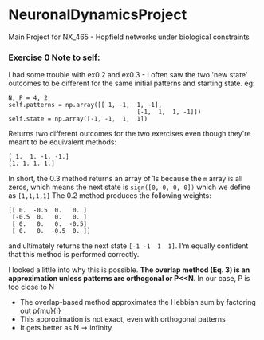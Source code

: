 # NeuronalDynamicsProject
Main Project for NX_465 - Hopfield networks under biological constraints

### Exercise 0 Note to self:

I had some trouble with ex0.2 and ex0.3 - I often saw the two 'new state' outcomes to be different for the same initial patterns and starting state. eg:

```
N, P = 4, 2
self.patterns = np.array([[ 1, -1,  1, -1],
                                    [-1,  1,  1, -1]])
self.state = np.array([-1, -1,  1,  1])
```

Returns two different outcomes for the two exercises even though they're meant to be equivalent methods:

```
[ 1.  1. -1. -1.]
[1. 1. 1. 1.]
```

In short, the 0.3 method returns an array of 1s because the ```m``` array is all zeros, which means the next state is ```sign([0, 0, 0, 0])``` which we define as ```[1,1,1,1]```
The 0.2 method produces the following weights:
```
[[ 0.  -0.5  0.   0. ]
 [-0.5  0.   0.   0. ]
 [ 0.   0.   0.  -0.5]
 [ 0.   0.  -0.5  0. ]]
```
and ultimately returns the next state ```[-1 -1  1  1]```. I'm equally confident that this method is performed correctly.

I looked a little into why this is possible. **The overlap method (Eq. 3) is an approximation unless patterns are orthogonal or P<<N**. In our case, P is too close to N

- The overlap-based method approximates the Hebbian sum by factoring out p{mu}{i}
- This approximation is not exact, even with orthogonal patterns
- It gets better as N -> infinity
